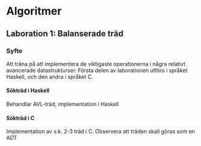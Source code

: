 # Algoritmer
## Laboration 1: Balanserade träd
### Syfte
Att träna  på att implementera de viktigaste operationerna i några relativt avancerade datastrukturser. 
Första delen av laborationen utförs i språket Haskell, och den andra i språket C. 
#### Sökträd i Haskell 
Behandlar AVL-träd, implementation i Haskell
#### Sökträd i C 
Implementation av s.k. 2-3 träd i C. Observera att träden skall göras som en ADT
